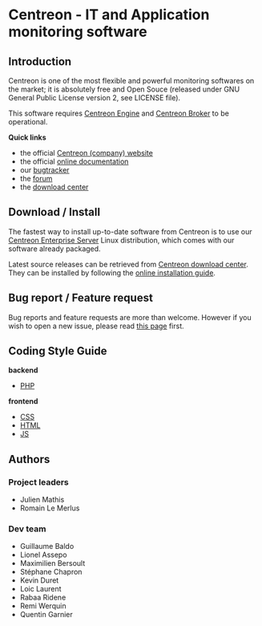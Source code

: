 # Centreon - IT and Application monitoring software

## Introduction

Centreon is one of the most flexible and powerful monitoring softwares
on the market; it is absolutely free and Open Souce (released under GNU
General Public License version 2, see LICENSE file).

This software requires [Centreon Engine](https://github.com/centreon/centreon-engine)
and [Centreon Broker](https://github.com/centreon/centreon-broker) to be
operational.

**Quick links**
* the official [Centreon (company) website](https://www.centreon.com)
* the official [online documentation](https://documentation.centreon.com)
* our [bugtracker](https://github.com/centreon/centreon/issues)
* the [forum](http://forum.centreon.com)
* the [download center](https://download.centreon.com)

## Download / Install

The fastest way to install up-to-date software from Centreon is to use
our [Centreon Enterprise Server](https://www.centreon.com/en/products/centreon-enterprise-server/)
Linux distribution, which comes with our software already packaged.

Latest source releases can be retrieved from [Centreon download center](https://download.centreon.com).
They can be installed by following the [online installation guide](https://documentation.centreon.com/docs/centreon/en/latest/installation/from_sources.html).

## Bug report / Feature request

Bug reports and feature requests are more than welcome. However if you
wish to open a new issue, please read [this page](project/creating-issue.md)
first.

## Coding Style Guide

**backend** 
* [PHP](https://github.com/centreon/centreon/tree/master/doc/coding-style/php)

**frontend** 
* [CSS](https://github.com/centreon/centreon/tree/master/doc/coding-style/css)
* [HTML](https://github.com/centreon/centreon/tree/master/doc/coding-style/html)
* [JS](https://github.com/centreon/centreon/tree/master/doc/coding-style/js)

## Authors

### Project leaders
* Julien Mathis
* Romain Le Merlus

### Dev team
* Guillaume Baldo
* Lionel Assepo
* Maximilien Bersoult
* Stéphane Chapron
* Kevin Duret
* Loic Laurent
* Rabaa Ridene
* Remi Werquin
* Quentin Garnier
